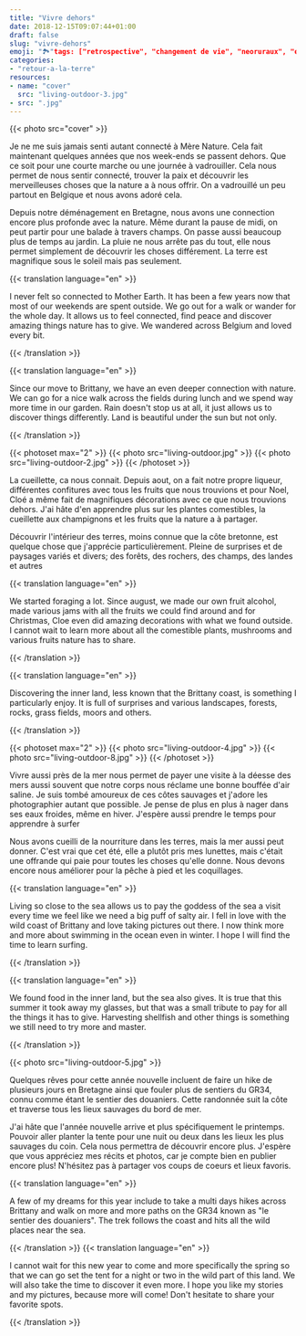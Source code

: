 ```yaml
---
title: "Vivre dehors"
date: 2018-12-15T09:07:44+01:00
draft: false
slug: "vivre-dehors"
emoji: "🏞"tags: ["retrospective", "changement de vie", "neoruraux", "exode rural", "france", "finistere", "monts d'Arrée", "Bretagne", "campagne", "ocean", "slow life", "rural exodus", "life change", "foraging", "cueillette"]
categories:
- "retour-a-la-terre"
resources:
- name: "cover"
  src: "living-outdoor-3.jpg"
- src: ".jpg"
---
```


{{< photo src="cover" >}}

Je ne me suis jamais senti autant connecté à Mère Nature. Cela fait maintenant quelques années que nos week-ends se passent dehors. Que ce soit pour une courte marche ou une journée à vadrouiller. Cela nous permet de nous sentir connecté, trouver la paix et découvrir les merveilleuses choses que la nature a à nous offrir. On a vadrouillé un peu partout en Belgique et nous avons adoré cela.

Depuis notre déménagement en Bretagne, nous avons une connection encore plus profonde avec la nature. Même durant la pause de midi, on peut partir pour une balade à travers champs. On passe aussi beaucoup plus de temps au jardin. La pluie ne nous arrête pas du tout, elle nous permet simplement de découvrir les choses différement. La terre est magnifique sous le soleil mais pas seulement.

{{< translation language="en" >}}

I never felt so connected to Mother Earth. It has been a few years now that most of our weekends are spent outside. We go out for a walk or wander for the whole day. It allows us to feel connected, find peace and discover amazing things nature has to give. We wandered across Belgium and loved every bit.

{{< /translation >}}

{{< translation language="en" >}}

Since our move to Brittany, we have an even deeper connection with nature. We can go for a nice walk across the fields during lunch and we spend way more time in our garden. Rain doesn't stop us at all, it just allows us to discover things differently. Land is beautiful under the sun but not only.

{{< /translation >}}

<!-- more -->

{{< photoset max="2" >}}
  {{< photo src="living-outdoor.jpg" >}}
  {{< photo src="living-outdoor-2.jpg" >}}
{{< /photoset >}}

La cueillette, ca nous connait. Depuis aout, on a fait notre propre liqueur, différentes confitures avec tous les fruits que nous trouvions et pour Noel, Cloé a même fait de magnifiques décorations avec ce que nous trouvions dehors. J'ai hâte d'en apprendre plus sur les plantes comestibles, la cueillette aux champignons et les fruits que la nature a à partager.

Découvrir l'intérieur des terres, moins connue que la côte bretonne, est quelque chose que j'apprécie particulièrement. Pleine de surprises et de paysages variés et divers; des forêts, des rochers, des champs, des landes et autres

{{< translation language="en" >}}

We started foraging a lot. Since august, we made our own fruit alcohol, made various jams with all the fruits we could find around and for Christmas, Cloe even did amazing decorations with  what we found outside. I cannot wait to learn more about all the comestible plants, mushrooms and various fruits nature has to share.

{{< /translation >}}

{{< translation language="en" >}}

Discovering the inner land, less known that the Brittany coast, is something I particularly enjoy. It is full of surprises and various landscapes, forests, rocks, grass fields, moors and others.

{{< /translation >}}

{{< photoset max="2" >}}
  {{< photo src="living-outdoor-4.jpg" >}}
  {{< photo src="living-outdoor-8.jpg" >}}
{{< /photoset >}}

Vivre aussi près de la mer nous permet de payer une visite à la déesse des mers aussi souvent que notre corps nous réclame une bonne bouffée d'air saline. Je suis tombé amoureux de ces côtes sauvages et j'adore les photographier autant que possible. Je pense de plus en plus à nager dans ses eaux froides, même en hiver. J'espère aussi prendre le temps pour apprendre à surfer

Nous avons cueilli de la nourriture dans les terres, mais la mer aussi peut donner. C'est vrai que cet été, elle a plutôt pris mes lunettes, mais c'était une offrande qui paie pour toutes les choses qu'elle donne. Nous devons encore nous améliorer pour la pêche à pied et les coquillages.

{{< translation language="en" >}}

Living so close to the sea allows us to pay the goddess of the sea a visit every time we feel like we need a big puff of salty air. I fell in love with the wild coast of Brittany and love taking pictures out there. I now think more and more about swimming in the ocean even in winter. I hope I will find the time to learn surfing.

{{< /translation >}}

{{< translation language="en" >}}

We found food in the inner land, but the sea also gives. It is true that this summer it took away my glasses, but that was a small tribute to pay for all the things it has to give. Harvesting shellfish and other things is something we still need to try more and master.

{{< /translation >}}

{{< photo src="living-outdoor-5.jpg" >}}

Quelques rêves pour cette année nouvelle incluent de faire un hike de plusieurs jours en Bretagne ainsi que fouler plus de sentiers du GR34, connu comme étant le sentier des douaniers. Cette randonnée suit la côte et traverse tous les lieux sauvages du bord de mer.

J'ai hâte que l'année nouvelle arrive et plus spécifiquement le printemps. Pouvoir aller planter la tente pour une nuit ou deux dans les lieux les plus sauvages du coin. Cela nous permettra de découvrir encore plus. J'espère que vous appréciez mes récits et photos, car je compte bien en publier encore plus! N'hésitez pas à partager vos coups de coeurs et lieux favoris.

{{< translation language="en" >}}

A few of my dreams for this year include to take a multi days hikes across Brittany and walk on more and more paths on the GR34 known as "le sentier des douaniers". The trek follows the coast and hits all the wild places near the sea.

{{< /translation >}}
{{< translation language="en" >}}

I cannot wait for this new year to come and more specifically the spring so that we can go set the tent for a night or two in the wild part of this land. We will also take the time to discover it even more. I hope you like my stories and my pictures, because more will come! Don't hesitate to share your favorite spots.

{{< /translation >}}


